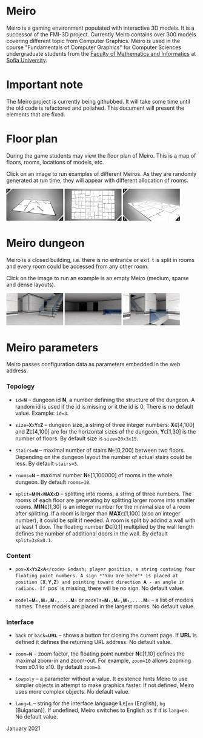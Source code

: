 
# Meiro
Meiro is a gaming environment populated with interactive 3D models.
It is a successor of the FMI-3D project. Currently Meiro contains
over 300 models covering different topic from Computer Graphics.
Meiro is used in the course "Fundamentals of Computer Graphics" for
Computer Sciences undergraduate students from the
[Faculty of Mathematics and Informatics](https://www.fmi.uni-sofia.bg/en) at
[Sofia University](https://www.uni-sofia.bg/index.php/eng). 

# Important note
The Meiro project is currently being githubbed. It will take some
time until the old code is refactored and polished. This document
will present the elements that are fixed.

# Floor plan
During the game students may view the floor plan of Meiro. This is
a map of floors, rooms, locations of models, etc.

Click on an image to run examples of different Meiros. As they are
randomly generated at run time, they will appear with different 
allocation of rooms.

[<img src="images/snapshots/floor-plan-1.jpg" width="150">](https://boytchev.github.io/meiro/blueprint.html?zoom=3)
[<img src="images/snapshots/floor-plan-2.jpg" width="150">](https://boytchev.github.io/meiro/blueprint.html?size=40x1x60&rooms=200&zoom=3)
[<img src="images/snapshots/floor-plan-3.jpg" width="150">](https://boytchev.github.io/meiro/blueprint.html?size=40x10x60&rooms=200&zoom=3&pos=20x6x15x1&split=3x5x0.1)

# Meiro dungeon

Meiro is a closed building, i.e. there is no entrance or exit. t is split in rooms and every room could be accessed from any other room.

Click on the image to run an example is an empty Meiro (medium, sparse and dense layouts).

[<img src="images/snapshots/meiro-empty-1.jpg" width="150">](https://boytchev.github.io/meiro/play.html?size=30x5x20&stairs=10&pos=1x4x1x0&split=3x6x0.1&rooms=2000)
[<img src="images/snapshots/meiro-empty-2.jpg" width="150">](https://boytchev.github.io/meiro/play.html?size=40x5x40&stairs=10&pos=1x4x1x0.7&split=5x10x0.2&rooms=2000)
[<img src="images/snapshots/meiro-empty-3.jpg" width="150">](https://boytchev.github.io/meiro/play.html?size=20x5x20&stairs=10&pos=1x4x1x0.7&split=1x3x0&rooms=2000)

# Meiro parameters

Meiro passes configuration data as parameters embedded in the web address.

<!-- https://www.compart.com/en/unicode/block/U+1D400 -->
<!-- 𝐀𝐁𝐂𝐃𝐄𝐅𝐆𝐇𝐈𝐉𝐊𝐋𝐌𝐍𝐎𝐏𝐐𝐑𝐒𝐓𝐔𝐕𝐖𝐗𝐘𝐙 -->

### Topology

* `id=𝐍` &ndash; dungeon id 𝐍, a number defining the structure of the dungeon. A random id is used if the id is missing or it the id is 0. There is no default value. Example: `id=3`.

* `size=𝐗x𝐘x𝐙` &ndash; dungeon size, a string of three integer numbers: 𝐗∈[4,100] and 𝐙∈[4,100] are for the horizontal sizes of the dungeon, 𝐘∈[1,30] is the number of floors. By default size is `size=20x3x15`.

* `stairs=𝐍` &ndash; maximal number of stairs 𝐍∈[0,200] between two floors. Depending on the dungeon layout the number of actual stairs could be less. By default `stairs=5`.

* `rooms=𝐍` &ndash; maximal number 𝐍∈[1,100000] of rooms in the whole dungeon. By default `rooms=10`.

* `split=𝐌𝐈𝐍x𝐌𝐀𝐗x𝐃` &ndash; splitting into rooms, a string of three numbers. The rooms of each floor are generating by splitting larger rooms into smaller rooms. 𝐌𝐈𝐍∈[1,30] is an integer number for the minimal size of a room after splitting. If a room is larger than 𝐌𝐀𝐗∈[1,100] (also an integer number), it could be split if needed. A room is split by addind a wall with at least 1 door. The floating number 𝐃∈[0,1] multiplied by the wall length defines the number of additional doors in the wall. By default `split=3x8x0.1`.

### Content

* `pos=𝐗x𝐘x𝐙x𝐀</code> &ndash; player position, a string containg four floating point numbers. A sign *"You are here"* is placed at position (𝐗,𝐘,𝐙) and pointing toward direction 𝐀 - an angle in radians. If `pos` is missing, there will be no sign. No default value.

* `model=𝐌₁,𝐌₂,𝐌₃,....𝐌ₙ` or `models=𝐌₁,𝐌₂,𝐌₃,....𝐌ₙ` &ndash; a list of models names. These models are placed in the largest rooms. No default value.</li>

### Interface

* `back` or `back=𝐔𝐑𝐋` &ndash; shows a button for closing the current page. If 𝐔𝐑𝐋 is defined it defines the returning URL address. No default value.

* `zoom=𝐍` &ndash; zoom factor, the floating point number 𝐍∈[1,10] defines the maximal zoom-in and zoom-out. For example, `zoom=10` allows zooming from x0.1 to x10. By default `zoom=3`.

* `lowpoly` &ndash; a parameter without a value. It existence hints Meiro to use simpler objects in attempt to make graphics faster. If not defined, Meiro uses more complex objects. No default value.
					
* `lang=𝐋` &ndash; string for the interface language 𝐋∈[`en` (English), `bg` (Bulgarian)]. If undefined, Meiro switches to English as if it is `lang=en`. No default value.

January 2021